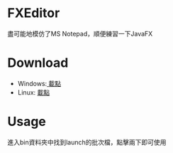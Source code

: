 # FXEditor
盡可能地模仿了MS Notepad，順便練習一下JavaFX

# Download
- Windows:[ 載點](https://github.com/gotchamana/FXEditor/releases/download/v1.0/Win64.zip)
- Linux: [載點](https://github.com/gotchamana/FXEditor/releases/download/v1.0/Linux64.zip)

# Usage
進入bin資料夾中找到launch的批次檔，點擊兩下即可使用
